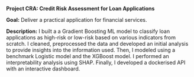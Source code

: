 **Project CRA: Credit Risk Assessment for Loan Applications**

**Goal:** Deliver a practical application for financial services.

**Description:** I built a a Gradient Boosting ML model to classify loan applications as high-risk or low-risk based on various indicators from scratch. I cleaned, preprocessed the data and developed an initial analysis to provide insights into the information used. Then, I modeled using a benchmark Logistic model and the XGBoost model. I performed an interpretability analysis using SHAP. Finally, I developed a dockerised API with an interactive dashboard.
